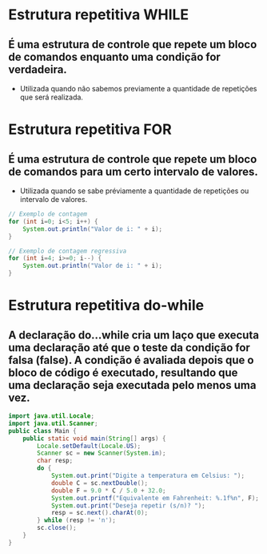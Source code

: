 # Estrutura repetitiva WHILE

## É uma estrutura de controle que repete um bloco de comandos enquanto uma condição for verdadeira.
* Utilizada quando não sabemos previamente a quantidade de repetições que será realizada. 

# Estrutura repetitiva FOR
## É uma estrutura de controle que repete um bloco de comandos para um certo intervalo de valores.
* Utilizada quando se sabe préviamente a quantidade de repetições ou intervalo de valores.
``` java
// Exemplo de contagem
for (int i=0; i<5; i++) {
    System.out.println("Valor de i: " + i);
}
```
``` java
// Exemplo de contagem regressiva
for (int i=4; i>=0; i--) {
    System.out.println("Valor de i: " + i);
}
```

# Estrutura repetitiva do-while
## A declaração do...while cria um laço que executa uma declaração até que o teste da condição for falsa (false). A condição é avaliada depois que o bloco de código é executado, resultando que uma declaração seja executada pelo menos uma vez.

``` java
import java.util.Locale;
import java.util.Scanner;
public class Main {
    public static void main(String[] args) {
        Locale.setDefault(Locale.US);
        Scanner sc = new Scanner(System.in);
        char resp;
        do {
            System.out.print("Digite a temperatura em Celsius: ");
            double C = sc.nextDouble();
            double F = 9.0 * C / 5.0 + 32.0;
            System.out.printf("Equivalente em Fahrenheit: %.1f%n", F);
            System.out.print("Deseja repetir (s/n)? ");
            resp = sc.next().charAt(0);
        } while (resp != 'n');
        sc.close();
    }
}
```